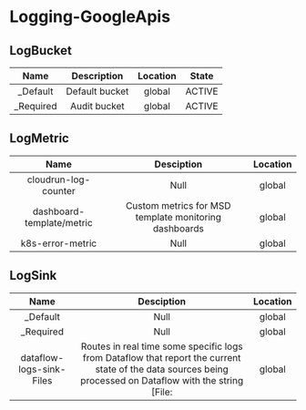 # Logging-GoogleApis

## LogBucket

| Name      | Description    | Location | State  |
| :-------: | :------------: | :------: | :----: |
| _Default  | Default bucket | global   | ACTIVE |
| _Required | Audit bucket   | global   | ACTIVE |

## LogMetric

| Name                      | Desciption                                            | Location |
| :-----------------------: | :---------------------------------------------------: | :------: |
| cloudrun-log-counter      | Null                                                  | global   |
| dashboard-template/metric | Custom metrics for MSD template monitoring dashboards | global   |
| k8s-error-metric          | Null                                                  | global   |

## LogSink

| Name                     | Desciption                                                                                                                                                | Location |
| :----------------------: | :-------------------------------------------------------------------------------------------------------------------------------------------------------: | :------: |
| _Default                 | Null                                                                                                                                                      | global   |
| _Required                | Null                                                                                                                                                      | global   |
| dataflow-logs-sink-Files | Routes in real time some specific logs from Dataflow that report the current state of the data sources being processed on Dataflow with the string [File: | global   |